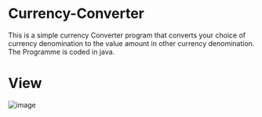 # Currency-Converter
This is a simple currency Converter program that converts your choice of currency denomination to the value amount in other currency denomination. The Programme is coded in java.
# View
![image](https://user-images.githubusercontent.com/79157735/119662750-586a7e00-be4f-11eb-8541-70b5f5acccb4.png)

